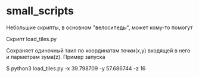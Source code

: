 # small_scripts
Небольшие скрипты, в основном "велосипеды", может кому-то помогут

Скрипт load_tiles.py

Сохраняет одиночный таил по координатам точки(x,y) входящей в него и парметрам зума(z). Пример запуска

$ python3 load_tiles.py -x 39.798709 -y 57.686744 -z 16
